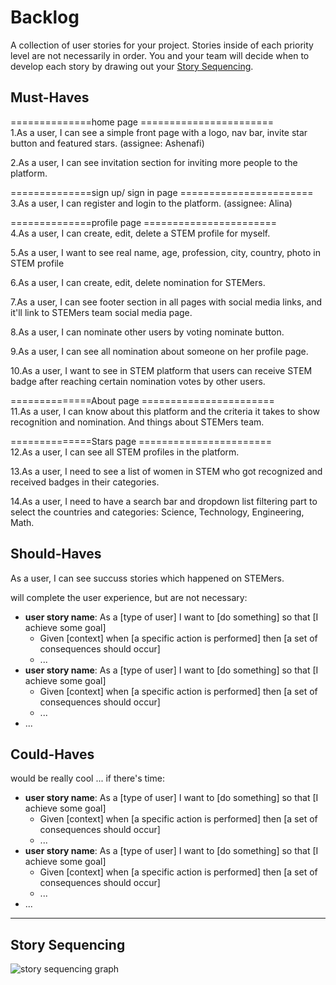 # Backlog

A collection of user stories for your project. Stories inside of each priority level are not necessarily in order. You and your team will decide when to develop each story by drawing out your [Story Sequencing](#story-sequencing).

## Must-Haves

==============home page =======================  
1.As a user, I can see a simple front page with a logo, nav bar, invite star button and featured stars. (assignee: Ashenafi)

2.As a user, I can see invitation section for inviting more people to the platform.

==============sign up/ sign in page =======================  
3.As a user, I can register and login to the platform. (assignee: Alina)

==============profile page =======================  
4.As a user, I can create, edit, delete a STEM profile for myself.  

5.As a user, I want to see real name, age, profession, city, country, photo in STEM profile  

6.As a user, I can create, edit, delete  nomination for STEMers.

7.As a user, I can see footer section in all pages with social media links, and it'll link to STEMers team social media page.  

8.As a user, I can nominate other users by voting nominate button.

9.As a user, I can see all nomination about someone on her profile page.

10.As a user, I want to see in STEM platform that users can receive STEM badge after reaching certain nomination votes by other users.

==============About page =======================  
11.As a user, I can know about this platform and the criteria it takes to show recognition and nomination. And things about STEMers team.  

==============Stars page =======================  
12.As a user, I can see all STEM profiles in the platform.  

13.As a user, I need to see a list of women in STEM who got recognized and received badges in their categories.  

14.As a user, I need to have a search bar and dropdown list filtering part to select the countries and categories: Science, Technology, Engineering, Math.

## Should-Haves

As a user, I can see succuss stories which happened on STEMers.

will complete the user experience, but are not necessary:

- **user story name**: As a [type of user] I want to [do something] so that [I achieve some goal]
  - Given [context] when [a specific action is performed] then [a set of consequences should occur]
  - ...
- **user story name**: As a [type of user] I want to [do something] so that [I achieve some goal]
  - Given [context] when [a specific action is performed] then [a set of consequences should occur]
  - ...
- ...


## Could-Haves

would be really cool ... if there's time:

- **user story name**: As a [type of user] I want to [do something] so that [I achieve some goal]
  - Given [context] when [a specific action is performed] then [a set of consequences should occur]
  - ...
- **user story name**: As a [type of user] I want to [do something] so that [I achieve some goal]
  - Given [context] when [a specific action is performed] then [a set of consequences should occur]
  - ...
- ...

---

## Story Sequencing

![story sequencing graph](./story-sequencing-graph.svg)
